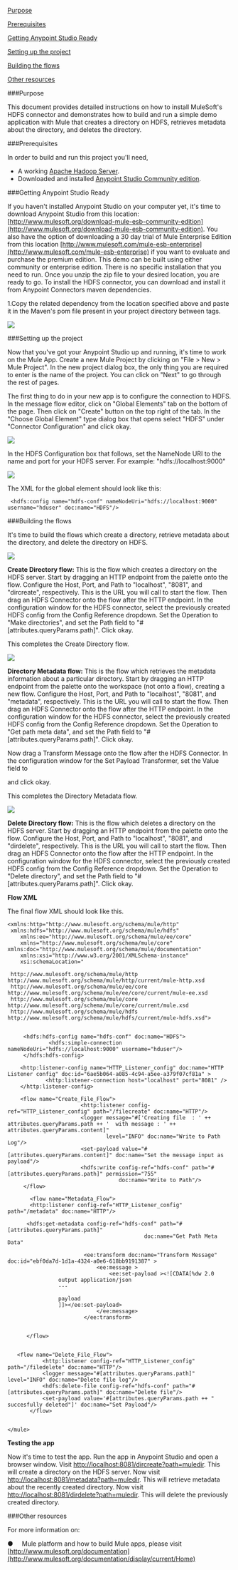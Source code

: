 [Purpose](#purpose)

[Prerequisites](#prerequisites)

[Getting Anypoint Studio Ready](#getting-anypoint-studio-ready)

[Setting up the project](#setting-up-the-project)

[Building the flows](#building-the-flows)

[Other resources](#other-resources)

###Purpose

This document provides detailed instructions on how to install MuleSoft's HDFS connector and demonstrates how to build and run a simple demo application with Mule that creates a directory on HDFS, retrieves metadata about the directory, and deletes the directory.

###Prerequisites

In order to build and run this project you'll need,

*   A working [Apache Hadoop Server](http://hadoop.apache.org/).
*   Downloaded and installed [Anypoint Studio Community edition](http://www.mulesoft.org/download-mule-esb-community-edition).

###Getting Anypoint Studio Ready

If you haven't installed Anypoint Studio on your computer yet, it's time to download Anypoint Studio from this location: [http://www.mulesoft.org/download-mule-esb-community-edition](http://www.mulesoft.org/download-mule-esb-community-edition). You also have the option of downloading a 30 day trial of Mule Enterprise Edition from this location [http://www.mulesoft.com/mule-esb-enterprise](http://www.mulesoft.com/mule-esb-enterprise) if you want to evaluate and purchase the premium edition. This demo can be built using either community or enterprise edition. There is no specific installation that you need to run. Once you unzip the zip file to your desired location, you are ready to go. To install the HDFS connector, you can download and install it from Anypoint Connectors maven dependencies.

1.Copy the related dependency from the location specified above and paste it in the Maven's pom file present in your project directory between <dependencies></dependencies> tags.

![](images/image004.jpg)

###Setting up the project

Now that you've got your Anypoint Studio up and running, it's time to work on the Mule App. Create a new Mule Project by clicking on "File \> New \> Mule Project". In the new project dialog box, the only thing you are required to enter is the name of the project. You can click on "Next" to go through the rest of pages.

The first thing to do in your new app is to configure the connection to HDFS. In the message flow editor, click on "Global Elements" tab on the bottom of the page. Then click on "Create" button on the top right of the tab. In the "Choose Global Element" type dialog box that opens select "HDFS" under "Connector Configuration" and click okay.

![](images/hdfsCreateConfigRef.png)

In the HDFS Configuration box that follows, set the NameNode URI to the name and port for your HDFS server. For example: "hdfs://localhost:9000"

![](images/hdfsGlobalElement.png)

The XML for the global element should look like this:

     <hdfs:config name="hdfs-conf" nameNodeUri="hdfs://localhost:9000" username="hduser" doc:name="HDFS"/>

###Building the flows

It's time to build the flows which create a directory, retrieve metadata about the directory, and delete the directory on HDFS.

![](images/Create_Directory_Flow.png)

**Create Directory flow:** This is the flow which creates a directory on the HDFS server. Start by dragging an HTTP endpoint from the palette onto the flow. Configure the Host, Port, and Path to "localhost", "8081", and "dircreate", respectively. This is the URL you will call to start the flow.
Then drag an HDFS Connector onto the flow after the HTTP endpoint. In the configuration window for the HDFS connector, select the previously created HDFS config from the Config Reference dropdown. Set the Operation to "Make directories", and set the Path field to "#[attributes.queryParams.path]". Click okay.

This completes the Create Directory flow.

![](images/Meta_Data_Flow.png)

**Directory Metadata flow:** This is the flow which retrieves the metadata information about a particular directory. Start by dragging an HTTP endpoint from the palette onto the workspace (not onto a flow), creating a new flow. Configure the Host, Port, and Path to "localhost", "8081", and "metadata", respectively. This is the URL you will call to start the flow.
Then drag an HDFS Connector onto the flow after the HTTP endpoint. In the configuration window for the HDFS connector, select the previously created HDFS config from the Config Reference dropdown. Set the Operation to "Get path meta data", and set the Path field to "#[attributes.queryParams.path]". Click okay.

Now drag a Transform Message onto the flow after the HDFS Connector. In the configuration window for the Set Payload Transformer, set the Value field to

<![CDATA[%dw 2.0
output application/json
---

payload 
]]></ee:set-payload>
		
and click okay.  

This completes the Directory Metadata flow.

![](images/Delete_Directory_Flow.png)

**Delete Directory flow:** This is the flow which deletes a directory on the HDFS server. Start by dragging an HTTP endpoint from the palette onto the flow. Configure the Host, Port, and Path to "localhost", "8081", and "dirdelete", respectively. This is the URL you will call to start the flow.
Then drag an HDFS Connector onto the flow after the HTTP endpoint. In the configuration window for the HDFS connector, select the previously created HDFS config from the Config Reference dropdown. Set the Operation to "Delete directory", and set the Path field to  "#[attributes.queryParams.path]". Click okay.

**Flow XML**

The final flow XML should look like this.

    <xmlns:http="http://www.mulesoft.org/schema/mule/http"
     xmlns:hdfs="http://www.mulesoft.org/schema/mule/hdfs"
     	xmlns:ee="http://www.mulesoft.org/schema/mule/ee/core"
     	xmlns="http://www.mulesoft.org/schema/mule/core" xmlns:doc="http://www.mulesoft.org/schema/mule/documentation"
     	xmlns:xsi="http://www.w3.org/2001/XMLSchema-instance"
     	xsi:schemaLocation="
     	
     http://www.mulesoft.org/schema/mule/http http://www.mulesoft.org/schema/mule/http/current/mule-http.xsd 
     http://www.mulesoft.org/schema/mule/ee/core http://www.mulesoft.org/schema/mule/ee/core/current/mule-ee.xsd
     http://www.mulesoft.org/schema/mule/core http://www.mulesoft.org/schema/mule/core/current/mule.xsd
     http://www.mulesoft.org/schema/mule/hdfs http://www.mulesoft.org/schema/mule/hdfs/current/mule-hdfs.xsd">
     
     
         <hdfs:hdfs-config name="hdfs-conf" doc:name="HDFS">
    	         <hdfs:simple-connection nameNodeUri="hdfs://localhost:9000" username="hduser"/>
         </hdfs:hdfs-config>
    
    	<http:listener-config name="HTTP_Listener_config" doc:name="HTTP Listener config" doc:id="6ae5b064-a085-4c94-a5ee-a379f07cf81a" >
        		<http:listener-connection host="localhost" port="8081" />
        </http:listener-config>
        	
        <flow name="Create_File_Flow">
                           <http:listener config-ref="HTTP_Listener_config" path="/filecreate" doc:name="HTTP"/>
                           <logger message="#['Creating file  : ' ++ attributes.queryParams.path ++ '  with message : ' ++ attributes.queryParams.content]"
                                   level="INFO" doc:name="Write to Path Log"/>
                           <set-payload value="#[attributes.queryParams.content]" doc:name="Set the message input as payload"/>
                           <hdfs:write config-ref="hdfs-conf" path="#[attributes.queryParams.path]" permission="755"
                                       doc:name="Write to Path"/>
         </flow>
         
           <flow name="Metadata_Flow">
           <http:listener config-ref="HTTP_Listener_config" path="/metadata" doc:name="HTTP"/>
               
          <hdfs:get-metadata config-ref="hdfs-conf" path="#[attributes.queryParams.path]"
                                               doc:name="Get Path Meta Data" 
        
                    		<ee:transform doc:name="Transform Message" doc:id="ebf0da7d-1d1a-4324-a0e6-618bb9191387" >
                    			<ee:message >
                    				<ee:set-payload ><![CDATA[%dw 2.0
                    output application/json
                    ---
                    
                    payload 
                    ]]></ee:set-payload>
                    			</ee:message>
                    		</ee:transform>
                           
                        
          </flow>
                       
                       
       <flow name="Delete_File_Flow">
               <http:listener config-ref="HTTP_Listener_config" path="/filedelete" doc:name="HTTP"/>
               <logger message="#[attributes.queryParams.path]" level="INFO" doc:name="Delete file log"/>
               <hdfs:delete-file config-ref="hdfs-conf" path="#[attributes.queryParams.path]" doc:name="Delete file"/>
               <set-payload value='#[attributes.queryParams.path ++ " succesfully deleted"]' doc:name="Set Payload"/>
           </flow>
           
          
    </mule>


**Testing the app**

Now it's time to test the app. Run the app in Anypoint Studio and open a browser window. Visit [http://localhost:8081/dircreate?path=muledir](http://localhost:8081/dircreate?path=muledir). This will create a directory on the HDFS server.
Now visit [http://localhost:8081/metadata?path=muledir](http://localhost:8081/metadata?path=muledir). This will retrieve metadata about the recently created directory.
Now visit [http://localhost:8081/dirdelete?path=muledir](http://localhost:8081/dirdelete?path=muledir). This will delete the previously created directory.

###Other resources

For more information on:

●     Mule platform and how to build Mule apps, please visit  [http://www.mulesoft.org/documentation](http://www.mulesoft.org/documentation/display/current/Home)
